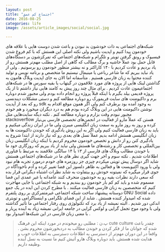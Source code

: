 ```yaml
---
layout: post
title: "اجتماع کم عمق"
date: 2016-08-25
categories: life
image: /assets/article_images/social/social.jpg

---
```

شبکه‌های اجتماعی به ذات خودشون بد نبودن و  باعث شدن دوست هایی با علاقه های خودمون پیدا کنیم و اپدیت باشیم ولی نکته اصلی این هستش که با کم فروِغ شدن فیسبوک و رونق گرفتن تویتر و تلگرام و شبکه‌های اجتماعی که تمرکزشون بر دستگاه‌های قابل حمل بود عملاً حاشیه و برگ مطالب که گاهی از اصل مطلب مهم‌تر هستش رو از یاد بردیم و عادت کردیم با ۱۴۰ کاراکتر و نه بیشتر منظور خودمون رو برسونیم . ولی از یاد نباید ببریم که ما شاعر رباعی یا مینیمال نیستیم ما متخصص و برنامه نویس و تولید کننده محتوا به زبان فارسی هستیم . متأسفانه اما الان به جای اپدیت وبلاگ هامون به گذاشتن لینک هایی از پروژه های مورد علاقمون در گیتهاب یا بقیه سورس ها در شبکه‌های اجتماعیمون عادت کردیم . برای مثال چند روز پیش به کامند هایی نیاز داشتم تا از یک پروژه قدیمی بیلد بگیرم با اینکه قبلاً پروژه رو انجام داده بودم ولی مجبور شدم دوباره برم و داکیومنت های سایت فریمورک رو دوباره مطالعه کنم و دستی مشکلات دپندنسی رو که بعد از آپدیت sdk به وجود آمده بود برطرف کنم ولی اگر همون موقع اقدام به نوشتن داکیومنت هایی در این وبلاگ کرده بودم هم به درد دیگران میخورد و هم خودم مجبور نبودم وقت بزارم و دوباره مطالعه کنم . 
نکته دیگه سایت‌هایی مثل stackoverflow هستن که عملاً مارو از فعالیت در انجمن‌های تخصصی فارسی بی‌نیاز کرده و روز به روز مارو به سمت زبان انگلیسی میبرن ولی ما در ایران زندگی میکنیم و باید به زبان فارسی فعالیت کنیم ولی اگر به این روش یادگیری که خوندن داکیومنت ها به زبان  انگلیسی هستش ادامه بدیم عملاً نسل های بعدی رو که نیاز دارند از ابتدا شروع به یادگیری کنن رو از دانش و تخصص خودمون محروم کردیم با اینکه زبان انگلیسی زبان بین‌المللی و تخصصی کار و رشته‌های ما هستش ولی نباید از یاد ببریم که روزگاری خود ما با خوندن مطالب وبلاگ های فارسی از ۱۳ یا ۱۴ سالگی علاقمند به مرتبط با فناوری اطلاعات شدیم .
نکته سوم و آخر جهت گیری نظر های ما در شبکه‌های اجتماعی هستش شاید اگر دوسال پیش تویتی میکردم چیزی جز روزمره های خودم درمورد تجربه هام نبود ولی با ورود اکتیویست ها و فعالین به ظاهر دلسوز این فضا تغییر کرده و آدم ناخودآگاه در جوی قرار میگیره که نمیتونه خودش رو بیتفاوت به شاید نظرات اشتباه دیگرانی قرار بده که سعی دارند نظرات بقیه رو به خودشون منحرف کنند عامدانه یا غیر عمدی این فضا مسموم شده و باید کم کم بار خودمون رو ببندیم و به شبکه اجتماعی یا جایی مهاجرت کنیم که متخصصین به زبان فارسی فعالیت میکنند . با مطرح کردن این ایده در یک جمع دوستانه پیشنهاد ساخت شبکه اجتماعی غیرمتمرکزی بر روی پلتفرم GNU Social داده شده که امیدوار کننده هستش . شاید از این فضای تلگرامی و اینستاگرامی و تویتری اندکی دور شدیم . 
البته نمیشه از یاد برد که تکنولوژی روی رفتار اجتماعی ما تأثیر گذاشته ولی با وجود موج تجمل گرایی و لوکس گرایی در جامعه ایرانی نمیشه زیاد به آینده پربار و با معنی زبان فارسی در این شبکه‌ها امیدوار بود . 

> پ.ن : مطلبی رو میخوندم در مورد اینکه این فرهنگ cute culture چقدر باعث شده که جوانان ما از فکر کردن و خوندن مطالب به دردبخورشون محروم بشن . واقعاً در این دوران مهم‌تر از دسترسی به اطلاعات دسترسی به اطلاعات خوب و هدایت شده هستش. باید دوباره وبلاگ هارو آتیش کنیم ما نسبت به نسل آینده وظیفه داریم.
